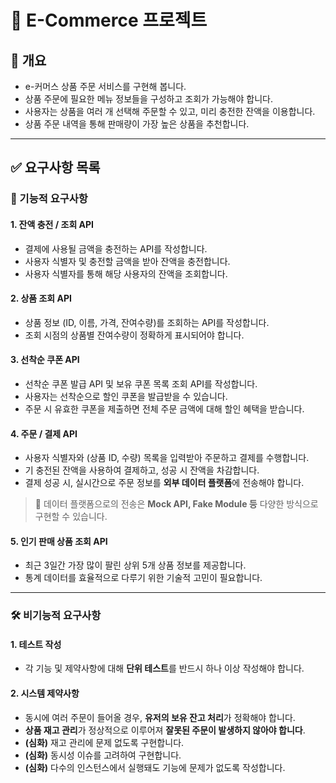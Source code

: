 # 🛒 E-Commerce 프로젝트

## 📌 개요
-  e-커머스 상품 주문 서비스를 구현해 봅니다.
-  상품 주문에 필요한 메뉴 정보들을 구성하고 조회가 가능해야 합니다.
-  사용자는 상품을 여러 개 선택해 주문할 수 있고, 미리 충전한 잔액을 이용합니다.
-  상품 주문 내역을 통해 판매량이 가장 높은 상품을 추천합니다.

---

## ✅ 요구사항 목록

### 🔧 기능적 요구사항

#### 1. 잔액 충전 / 조회 API
- 결제에 사용될 금액을 충전하는 API를 작성합니다.
- 사용자 식별자 및 충전할 금액을 받아 잔액을 충전합니다.
- 사용자 식별자를 통해 해당 사용자의 잔액을 조회합니다.

#### 2. 상품 조회 API
- 상품 정보 (ID, 이름, 가격, 잔여수량)를 조회하는 API를 작성합니다.
- 조회 시점의 상품별 잔여수량이 정확하게 표시되어야 합니다.

#### 3. 선착순 쿠폰 API
- 선착순 쿠폰 발급 API 및 보유 쿠폰 목록 조회 API를 작성합니다.
- 사용자는 선착순으로 할인 쿠폰을 발급받을 수 있습니다.
- 주문 시 유효한 쿠폰을 제출하면 전체 주문 금액에 대해 할인 혜택을 받습니다.

#### 4. 주문 / 결제 API
- 사용자 식별자와 (상품 ID, 수량) 목록을 입력받아 주문하고 결제를 수행합니다.
- 기 충전된 잔액을 사용하여 결제하고, 성공 시 잔액을 차감합니다.
- 결제 성공 시, 실시간으로 주문 정보를 **외부 데이터 플랫폼**에 전송해야 합니다.

> 🧪 데이터 플랫폼으로의 전송은 **Mock API, Fake Module 등** 다양한 방식으로 구현할 수 있습니다.

#### 5. 인기 판매 상품 조회 API
- 최근 3일간 가장 많이 팔린 상위 5개 상품 정보를 제공합니다.
- 통계 데이터를 효율적으로 다루기 위한 기술적 고민이 필요합니다.

---

### 🛠️ 비기능적 요구사항

#### 1. 테스트 작성
- 각 기능 및 제약사항에 대해 **단위 테스트**를 반드시 하나 이상 작성해야 합니다.

#### 2. 시스템 제약사항
- 동시에 여러 주문이 들어올 경우, **유저의 보유 잔고 처리**가 정확해야 합니다.
- **상품 재고 관리**가 정상적으로 이루어져 **잘못된 주문이 발생하지 않아야 합니다**.
- **(심화)** 재고 관리에 문제 없도록 구현합니다.
- **(심화)** 동시성 이슈를 고려하여 구현합니다.
- **(심화)** 다수의 인스턴스에서 실행돼도 기능에 문제가 없도록 작성합니다.